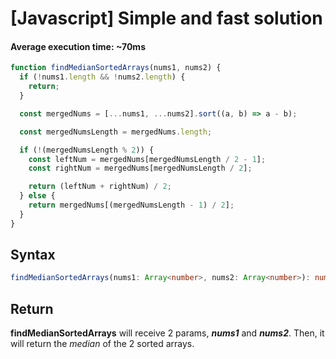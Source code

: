 # [Javascript] Simple and fast solution

#### Average execution time: **~70ms**

```js
function findMedianSortedArrays(nums1, nums2) {
  if (!nums1.length && !nums2.length) {
    return;
  }

  const mergedNums = [...nums1, ...nums2].sort((a, b) => a - b);

  const mergedNumsLength = mergedNums.length;

  if (!(mergedNumsLength % 2)) {
    const leftNum = mergedNums[mergedNumsLength / 2 - 1];
    const rightNum = mergedNums[mergedNumsLength / 2];

    return (leftNum + rightNum) / 2;
  } else {
    return mergedNums[(mergedNumsLength - 1) / 2];
  }
}
```

## **Syntax**

```ts
findMedianSortedArrays(nums1: Array<number>, nums2: Array<number>): number
```

## **Return**

**findMedianSortedArrays** will receive 2 params, **_nums1_** and **_nums2_**. Then, it will return the _median_ of the 2 sorted arrays.
